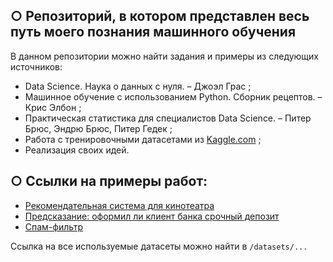 ## ○ Репозиторий, в котором представлен весь путь моего познания машинного обучения
В данном репозитории можно найти задания и примеры из следующих источников:
* Data Science. Наука о данных с нуля. – Джоэл Грас ;
* Машинное обучение с использованием Python. Сборник рецептов. – Крис Элбон ;
* Практическая статистика для специалистов Data Science. – Питер Брюс, Эндрю Брюс, Питер Гедек ;
* Работа с тренировочными датасетами из [Kaggle.com](https://www.kaggle.com/) ;
* Реализация своих идей.

## ○ Ссылки на примеры работ:
* [Рекомендательная система для кинотеатра](https://github.com/Ekzz0/ML_practice/blob/main/ML_practice/film_recommender_system.ipynb)
* [Предсказание: оформил ли клиент банка срочный депозит](https://github.com/Ekzz0/ML_practice/blob/main/ML_practice/term_deposit_classification.ipynb)
* [Спам-фильтр ](https://github.com/Ekzz0/ML_practice/blob/main/ML_algorithms/Naive%20Bayes%20Classifier/NaiveBayes(Spam%20Filter).py)

Ссылка на все используемые датасеты можно найти в `/datasets/...`

#
ㅤ 
